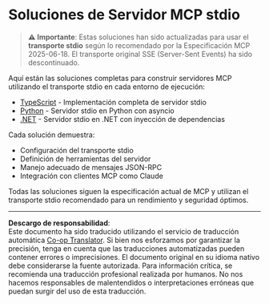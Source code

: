 <!--
CO_OP_TRANSLATOR_METADATA:
{
  "original_hash": "e378b47e0361b7a9b0dab7a0306878c8",
  "translation_date": "2025-08-26T19:59:04+00:00",
  "source_file": "03-GettingStarted/05-stdio-server/solution/README.md",
  "language_code": "es"
}
-->
# Soluciones de Servidor MCP stdio

> **⚠️ Importante**: Estas soluciones han sido actualizadas para usar el **transporte stdio** según lo recomendado por la Especificación MCP 2025-06-18. El transporte original SSE (Server-Sent Events) ha sido descontinuado.

Aquí están las soluciones completas para construir servidores MCP utilizando el transporte stdio en cada entorno de ejecución:

- [TypeScript](../../../../../03-GettingStarted/05-stdio-server/solution/typescript) - Implementación completa de servidor stdio
- [Python](../../../../../03-GettingStarted/05-stdio-server/solution/python) - Servidor stdio en Python con asyncio
- [.NET](../../../../../03-GettingStarted/05-stdio-server/solution/dotnet) - Servidor stdio en .NET con inyección de dependencias

Cada solución demuestra:
- Configuración del transporte stdio
- Definición de herramientas del servidor
- Manejo adecuado de mensajes JSON-RPC
- Integración con clientes MCP como Claude

Todas las soluciones siguen la especificación actual de MCP y utilizan el transporte stdio recomendado para un rendimiento y seguridad óptimos.

---

**Descargo de responsabilidad**:  
Este documento ha sido traducido utilizando el servicio de traducción automática [Co-op Translator](https://github.com/Azure/co-op-translator). Si bien nos esforzamos por garantizar la precisión, tenga en cuenta que las traducciones automatizadas pueden contener errores o imprecisiones. El documento original en su idioma nativo debe considerarse la fuente autorizada. Para información crítica, se recomienda una traducción profesional realizada por humanos. No nos hacemos responsables de malentendidos o interpretaciones erróneas que puedan surgir del uso de esta traducción.